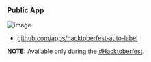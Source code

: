 ### Public App

![image](https://user-images.githubusercontent.com/5731176/46247590-047c1280-c3e4-11e8-97ce-4155445dd609.png)

- [github.com/apps/hacktoberfest-auto-label](https://github.com/apps/hacktoberfest-auto-label)

**NOTE:** Available only during the [#Hacktoberfest](https://hacktoberfest.digitalocean.com).
